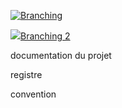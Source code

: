 

[![Branching](./workflow.png)](./Branching.pdf)

<a href="./Branching.pdf" target="_blank"><img src="./workflow.png">Branching 2</a>

documentation du projet

registre

convention
